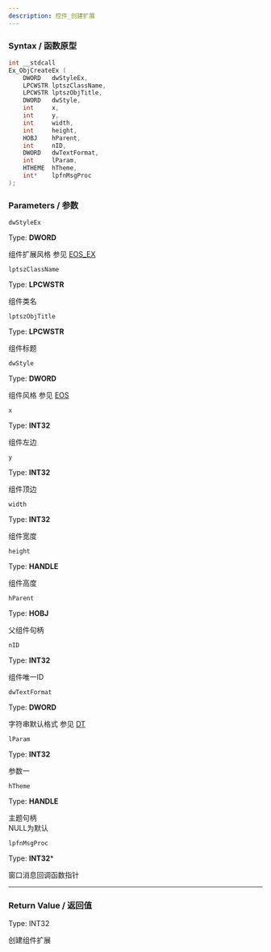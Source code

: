 ```yaml
---
description: 控件_创建扩展
---
```


### Syntax / 函数原型

```C++
int __stdcall 
Ex_ObjCreateEx (
    DWORD   dwStyleEx,
    LPCWSTR lptszClassName,
    LPCWSTR lptszObjTitle,
    DWORD   dwStyle,
    int     x,
    int     y,
    int     width,
    int     height,
    HOBJ    hParent,
    int     nID,
    DWORD   dwTextFormat,
    int     lParam,
    HTHEME  hTheme,
    int*    lpfnMsgProc
);
```


### Parameters / 参数

`dwStyleEx`

Type: **DWORD**

组件扩展风格 参见 [EOS_EX](../../const/EOS_EX.md)

`lptszClassName`

Type: **LPCWSTR**

组件类名

`lptszObjTitle`

Type: **LPCWSTR**

组件标题

`dwStyle`

Type: **DWORD**

组件风格 参见 [EOS](../../const/EOS.md)

`x`

Type: **INT32**

组件左边

`y`

Type: **INT32**

组件顶边

`width`

Type: **INT32**

组件宽度

`height`

Type: **HANDLE**

组件高度

`hParent`

Type: **HOBJ**

父组件句柄

`nID`

Type: **INT32**

组件唯一ID

`dwTextFormat`

Type: **DWORD**

字符串默认格式 参见 [DT](../../const/DT.md)

`lParam`

Type: **INT32**

参数一

`hTheme`

Type: **HANDLE**

主题句柄<br>
NULL为默认

`lpfnMsgProc`

Type: **INT32***

窗口消息回调函数指针

---

### Return Value / 返回值

Type: INT32

创建组件扩展
